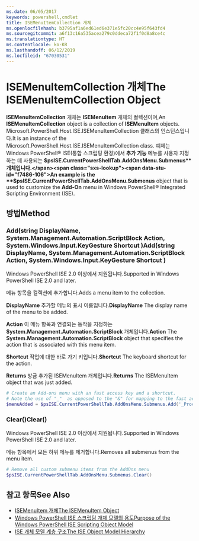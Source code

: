 ```yaml
---
ms.date: 06/05/2017
keywords: powershell,cmdlet
title: ISEMenuItemCollection 개체
ms.openlocfilehash: b3795af1a6ed61ed6e371e5fc20cc4e95f643fd4
ms.sourcegitcommit: a6f13c16a535acea279c0ddeca72f1f0d8a8ce4c
ms.translationtype: HT
ms.contentlocale: ko-KR
ms.lasthandoff: 06/12/2019
ms.locfileid: "67030531"
---
```

# <a name="the-isemenuitemcollection-object"></a><span data-ttu-id="f7486-103">ISEMenuItemCollection 개체</span><span class="sxs-lookup"><span data-stu-id="f7486-103">The ISEMenuItemCollection Object</span></span>

<span data-ttu-id="f7486-104">**ISEMenuItemCollection** 개체는 **ISEMenuItem** 개체의 컬렉션이며,</span><span class="sxs-lookup"><span data-stu-id="f7486-104">An **ISEMenuItemCollection** object is a collection of **ISEMenuItem** objects.</span></span> <span data-ttu-id="f7486-105">Microsoft.PowerShell.Host.ISE.ISEMenuItemCollection 클래스의 인스턴스입니다.</span><span class="sxs-lookup"><span data-stu-id="f7486-105">It is an instance of the Microsoft.PowerShell.Host.ISE.ISEMenuItemCollection class.</span></span> <span data-ttu-id="f7486-106">예제는 Windows PowerShell® ISE(통합 스크립팅 환경)에서 **추가 기능** 메뉴를 사용자 지정하는 데 사용되는 **$psISE.CurrentPowerShellTab.AddOnsMenu.Submenus** 개체입니다.</span><span class="sxs-lookup"><span data-stu-id="f7486-106">An example is the **$psISE.CurrentPowerShellTab.AddOnsMenu.Submenus** object that is used to customize the **Add-On** menu in Windows PowerShell® Integrated Scripting Environment (ISE).</span></span>

## <a name="method"></a><span data-ttu-id="f7486-107">방법</span><span class="sxs-lookup"><span data-stu-id="f7486-107">Method</span></span>

### <a name="addstring-displayname-systemmanagementautomationscriptblock-action-systemwindowsinputkeygesture-shortcut-"></a><span data-ttu-id="f7486-108">Add\(string DisplayName, System.Management.Automation.ScriptBlock Action, System.Windows.Input.KeyGesture Shortcut \)</span><span class="sxs-lookup"><span data-stu-id="f7486-108">Add\(string DisplayName, System.Management.Automation.ScriptBlock Action, System.Windows.Input.KeyGesture Shortcut \)</span></span>

<span data-ttu-id="f7486-109">Windows PowerShell ISE 2.0 이상에서 지원됩니다.</span><span class="sxs-lookup"><span data-stu-id="f7486-109">Supported in Windows PowerShell ISE 2.0 and later.</span></span>

<span data-ttu-id="f7486-110">메뉴 항목을 컬렉션에 추가합니다.</span><span class="sxs-lookup"><span data-stu-id="f7486-110">Adds a menu item to the collection.</span></span>

<span data-ttu-id="f7486-111">**DisplayName** 추가할 메뉴의 표시 이름입니다.</span><span class="sxs-lookup"><span data-stu-id="f7486-111">**DisplayName** The display name of the menu to be added.</span></span>

<span data-ttu-id="f7486-112">**Action** 이 메뉴 항목과 연결되는 동작을 지정하는 **System.Management.Automation.ScriptBlock** 개체입니다.</span><span class="sxs-lookup"><span data-stu-id="f7486-112">**Action** The **System.Management.Automation.ScriptBlock** object that specifies the action that is associated with this menu item.</span></span>

<span data-ttu-id="f7486-113">**Shortcut** 작업에 대한 바로 가기 키입니다.</span><span class="sxs-lookup"><span data-stu-id="f7486-113">**Shortcut** The keyboard shortcut for the action.</span></span>

<span data-ttu-id="f7486-114">**Returns** 방금 추가된 ISEMenuItem 개체입니다.</span><span class="sxs-lookup"><span data-stu-id="f7486-114">**Returns** The ISEMenuItem object that was just added.</span></span>

```powershell
# Create an Add-ons menu with an fast access key and a shortcut.
# Note the use of "_"  as opposed to the "&" for mapping to the fast access key letter for the menu item.
$menuAdded = $psISE.CurrentPowerShellTab.AddOnsMenu.Submenus.Add('_Process', {Get-Process}, 'Alt+P')
```

### <a name="clear"></a><span data-ttu-id="f7486-115">Clear\(\)</span><span class="sxs-lookup"><span data-stu-id="f7486-115">Clear\(\)</span></span>

<span data-ttu-id="f7486-116">Windows PowerShell ISE 2.0 이상에서 지원됩니다.</span><span class="sxs-lookup"><span data-stu-id="f7486-116">Supported in Windows PowerShell ISE 2.0 and later.</span></span>

<span data-ttu-id="f7486-117">메뉴 항목에서 모든 하위 메뉴를 제거합니다.</span><span class="sxs-lookup"><span data-stu-id="f7486-117">Removes all submenus from the menu item.</span></span>

```powershell
# Remove all custom submenu items from the AddOns menu
$psISE.CurrentPowerShellTab.AddOnsMenu.Submenus.Clear()
```

## <a name="see-also"></a><span data-ttu-id="f7486-118">참고 항목</span><span class="sxs-lookup"><span data-stu-id="f7486-118">See Also</span></span>

- [<span data-ttu-id="f7486-119">ISEMenuItem 개체</span><span class="sxs-lookup"><span data-stu-id="f7486-119">The ISEMenuItem Object</span></span>](The-ISEMenuItem-Object.md)
- [<span data-ttu-id="f7486-120">Windows PowerShell ISE 스크립팅 개체 모델의 용도</span><span class="sxs-lookup"><span data-stu-id="f7486-120">Purpose of the Windows PowerShell ISE Scripting Object Model</span></span>](Purpose-of-the-Windows-PowerShell-ISE-Scripting-Object-Model.md)
- [<span data-ttu-id="f7486-121">ISE 개체 모델 계층 구조</span><span class="sxs-lookup"><span data-stu-id="f7486-121">The ISE Object Model Hierarchy</span></span>](The-ISE-Object-Model-Hierarchy.md)

